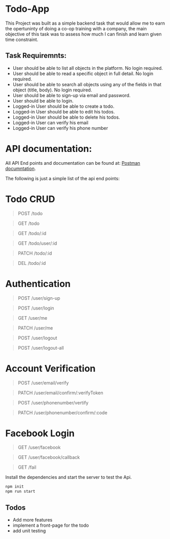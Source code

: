 # Todo-App

This Project was built as a simple backend task that would allow me to earn the opertuninty of doing a co-op training with 
a company, the main objective of this task was to assess how much I can finish
and learn given time constraint.

## Task Requiremnts:
- User should be able to list all objects in the platform. No login required.
- User should be able to read a specific object in full detail. No login required.
- User should be able to search all objects using any of the fields in that object (title, body). No login required.
- User should be able to sign-up via email and password.
- User should be able to login. 
- Logged-in User should be able to create a todo.
- Logged-in User should be able to edit his todos.
- Logged-in User should be able to delete his todos.
- Logged-in User can verify his email
- Logged-in User can verify his phone number

# API documentation:
All API End points and documentation can be found at:
[Postman documntation](https://documenter.getpostman.com/view/11503824/SzzheeQf?version=latest).

The following is just a simple list of the api end points:
# Todo CRUD

>POST  /todo

>GET   /todo

>GET   /todo/:id

>GET   /todo/user/:id

>PATCH /todo/:id

>DEL   /todo/:id

# Authentication 

>POST /user/sign-up

>POST /user/login

>GET  /user/me

>PATCH /user/me

>POST /user/logout

>POST /user/logout-all

# Account Verification

>POST   /user/email/verify

>PATCH  /user/email/confirm/:verifyToken

>POST   /user/phonenumber/vertify

>PATCH  /user/phonenumber/confirm/:code

# Facebook Login

>GET /user/facebook

>GET /user/facebook/callback

>GET /fail


Install the dependencies and start the server to test the Api.

```sh
npm init
npm run start
```

## Todos
 - Add more features
 - implement a front-page for the todo
 - add unit testing
